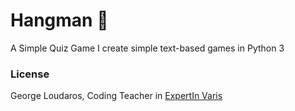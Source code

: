 # Hangman  :boy:

A Simple Quiz Game
I create simple text-based games in Python 3

### License
George Loudaros, Coding Teacher in [ExpertIn Varis](https:expertvaris.com)
